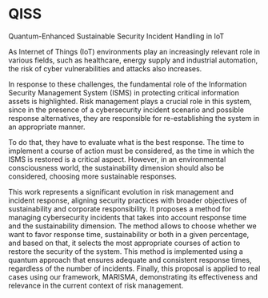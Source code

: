 # QISS
Quantum-Enhanced Sustainable Security Incident Handling in IoT


As Internet of Things (IoT) environments play an increasingly relevant role in various fields, such as healthcare, energy supply and industrial automation, the risk of cyber vulnerabilities and attacks also increases. 

In response to these challenges, the fundamental role of the Information Security Management System (ISMS) in protecting critical information assets is highlighted. Risk management plays a crucial role in this system, since in the presence of a cybersecurity incident scenario and possible response alternatives, they are responsible for re-establishing the system in an appropriate manner. 

To do that, they have to evaluate what is the best response. The time to implement a course of action must be considered, as the time in which the ISMS is restored is a critical aspect. However, in an environmental consciousness world, the sustainability dimension should also be considered, choosing more sustainable responses.

This work represents a significant evolution in risk management and incident response, aligning security practices with broader objectives of sustainability and corporate responsibility. It proposes a method for managing cybersecurity incidents that takes into account response time and the sustainability dimension. The method allows to choose whether we want to favor response time, sustainability or both in a given percentage, and based on that, it selects the most appropriate courses of action to restore the security of the system. This method is implemented using a quantum approach that ensures adequate and consistent response times, regardless of the number of incidents. Finally, this proposal is applied to real cases using our framework, MARISMA, demonstrating its effectiveness and relevance in the current context of risk management.